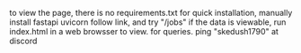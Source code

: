 to view the page, there is no requirements.txt for quick installation, manually install fastapi uvicorn follow link, and try "/jobs" if the data is viewable, run index.html in a web browsser to view. for queries. ping "skedush1790" at discord
